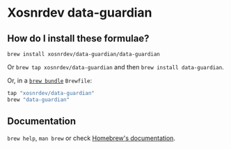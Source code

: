 # Xosnrdev data-guardian

## How do I install these formulae?

`brew install xosnrdev/data-guardian/data-guardian`

Or `brew tap xosnrdev/data-guardian` and then `brew install data-guardian`.

Or, in a [`brew bundle`](https://github.com/Homebrew/homebrew-bundle) `Brewfile`:

```ruby
tap "xosnrdev/data-guardian"
brew "data-guardian"
```

## Documentation

`brew help`, `man brew` or check [Homebrew's documentation](https://docs.brew.sh).